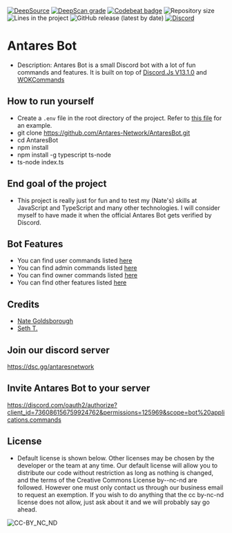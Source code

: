 [![DeepSource](https://deepsource.io/gh/Antares-Network/AntaresBot.svg/?label=active+issues&show_trend=true)](https://deepsource.io/gh/Antares-Network/AntaresBot/?ref=repository-badge)
[![DeepScan grade](https://deepscan.io/api/teams/13494/projects/16475/branches/354970/badge/grade.svg)](https://deepscan.io/dashboard#view=project&tid=13494&pid=16475&bid=354970)
[![Codebeat badge](https://codebeat.co/badges/571d8db9-611a-4c8e-bc2f-c55e557cf0a7)](https://codebeat.co/projects/github-com-antares-network-antaresbot-main)
![Repository size](https://img.shields.io/github/repo-size/Antares-Network/AntaresBot?color=Green&style=flat-square)
![Lines in the project](https://img.shields.io/tokei/lines/github/Antares-Network/AntaresBot?style=flat-square)
![GitHub release (latest by date)](https://img.shields.io/github/v/release/Antares-Network/AntaresBot?style=social)
[![Discord](https://discordapp.com/api/guilds/649703068799336454/widget.png)](https://discordapp.com/invite/KKYw763)

# Antares Bot

- Description: Antares Bot is a small Discord bot with a lot of fun commands and features. It is built on top of [Discord.Js V13.1.0](https://discord.js.org/) and [WOKCommands](https://github.com/AlexzanderFlores/WOKCommands)

## How to run yourself

- Create a `.env` file in the root directory of the project. Refer to [this file](/.env-example) for an example.
- git clone <https://github.com/Antares-Network/AntaresBot.git>
- cd AntaresBot
- npm install
- npm install -g typescript ts-node
- ts-node index.ts

## End goal of the project

- This project is really just for fun and to test my (Nate's) skills at JavaScript and TypeScript and many other technologies. I will consider myself to have made it when the official Antares Bot gets verified by Discord.

## Bot Features

- You can find user commands listed [here](/commands/user/userCommands.md)
- You can find admin commands listed [here](/commands/admin/adminCommands.md)
- You can find owner commands listed [here](/commands/owner/ownerCommands.md)
- You can find other features listed [here](/functions/features.md)

## Credits

- [Nate Goldsborough](https://nathen418.com)
- [Seth T.](https://github.com/StickyFingies)

## Join our discord server

<https://dsc.gg/antaresnetwork>

## Invite Antares Bot to your server

<https://discord.com/oauth2/authorize?client_id=736086156759924762&permissions=125969&scope=bot%20applications.commands>

## License

- Default license is shown below. Other licenses may be chosen by the developer or the team at any time. Our default license will allow you to distribute our code without restriction as long as nothing is changed, and the terms of the Creative Commons License by--nc-nd are followed. However one must only contact us through our business email to request an exemption. If you wish to do anything that the cc by-nc-nd license does not allow, just ask about it and we will probably say go ahead.

![CC-BY_NC_ND](https://i.creativecommons.org/l/by-nc-nd/3.0/88x31.png)
